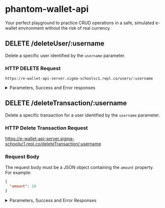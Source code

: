 # phantom-wallet-api
Your perfect playground to practice CRUD operations in a safe, simulated e-wallet environment without the risk of real currency.

##  DELETE /deleteUser/:username
Delete a specific user identified by the `username` parameter.

### HTTP DELETE Request
```
https://e-wallet-api-server.sigma-schoolsc1.repl.co/users/:username
```

<details>
 <summary> Parameters, Success and Error responses </summary>

  ### URL Parameters
 
  Parameter | Description
  --------- | -----------
  username  | The username of the user to be deleted.

  ### Success Response

  <details>
  <summary>Status 200</summary>

  Response content:

  ```json
  {
    "message": "User {username} has been deleted."
  }
  ```
  </details>

  ### Error Responses
  <details>
  <summary>Status 403</summary>
  Response content:

  ```json
  {
    "message": "Invalid API key."
  }
  ```
  </details>

  <details>
  <summary>Status 404</summary>
  Response content:

  ```json
  {
    "message": "User {username} not found."
  }
  ```
  </details>
  
</details>

## DELETE /deleteTransaction/:username

Delete a specific transaction for a user identified by the `username` parameter.

### HTTP Delete Transaction Request
https://e-wallet-api-server.sigma-schoolsc1.repl.co/deleteTransaction/:username

### Request Body
The request body must be a JSON object containing the `amount` property. For example:
```json
{
  "amount": 10
}
```

<details>
<summary>Parameters, Success and Error Responses</summary>
 
  ### URL Parameters
 
  Parameter | Description
  --------- | -----------
  username  | The username of the user to be deleted.
 
### Success Response
<details>
<summary>Status 200</summary>
Response content:
```json
{
  "message": "Transaction for user {username} has been deleted successfully!",
  "name": "{username}",
  "transactions": []
}
```
</details>
 
### Error Responses
<details>
<summary>Status 418</summary>
Response content:
 ```json
{
  "error": "Error Transaction Request: 'amount' is required in request body."
}
```
</details>
</details>
